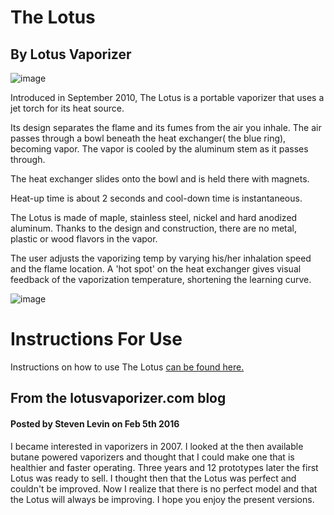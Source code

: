 # The Lotus
## By Lotus Vaporizer

![image](https://user-images.githubusercontent.com/104687767/167326782-72e6cb88-073b-4928-92c7-60cfe9a898f0.png)

Introduced in September 2010, The Lotus is a portable vaporizer that uses a jet torch for its heat source.

Its design separates the flame and its fumes from the air you inhale. 
The air passes through a bowl beneath the heat exchanger( the blue ring), becoming vapor.
The vapor is cooled by the aluminum stem as it passes through.

The heat exchanger slides onto the bowl and is held there with magnets.

Heat-up time is about 2 seconds and cool-down time is instantaneous.

The Lotus is made of maple, stainless steel, nickel and hard anodized aluminum. 
Thanks to the design and construction, there are no metal, plastic or wood flavors in the vapor.

The user adjusts the vaporizing temp by varying his/her inhalation speed and the flame location. 
A 'hot spot' on the heat exchanger gives visual feedback of the vaporization temperature, shortening the learning curve.

![image](https://user-images.githubusercontent.com/104687767/167319198-946bf5f1-6340-4047-ab54-4274277038e0.png)

# Instructions For Use

Instructions on how to use The Lotus [can be found here.](https://github.com/BeyondCombustion/The-Consensus/blob/main/No%20Longer%20In%20Production/Lotus/The%20Lotus/Instructions%20For%20Use.md)

## From the lotusvaporizer.com blog 
#### Posted by Steven Levin on Feb 5th 2016

I became interested in vaporizers in 2007. I looked at the then available butane powered vaporizers and thought that I could make one that is healthier and faster operating. Three years and 12 prototypes later the first Lotus was ready to sell. I thought then that the Lotus was perfect and couldn't be improved. Now I realize that there is no perfect model and that the Lotus will always be improving. I hope you enjoy the present versions.
